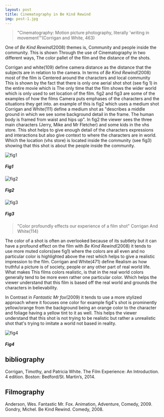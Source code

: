 ```yaml
---
layout: post
title: Cinematography in Be Kind Rewind
img: post-1.jpg
---
```

>"Cinematography: Motion picture photography, literally 'writing in movement'"(Corrigan and White, 463)


One of _Be Kind Rewind_(2008) themes is, Community and people inside the community. This is
shown Through the use of Cinematography in two different ways, The color pallet of the film and the distance of the shots.


Corrigan and white(109) define camera distance as the distance that the subjects are in relation
to the camera. In terms of _Be Kind Rewind_(2008) most of the film is Centered around the characters and local community This is shown by the fact that there is only one aerial shot shot (see fig 1) in the entire movie which is The only time that the film shows the wider world which is only used to set location of the film. fig2 and fig3 are some of the examples of how the films Camera puts emphases of the characters and the situations they get into. an example of this is fig2 which uses a medium shot Corrigan and White(111) define a medium shot as "describes a middle ground in which we see some background detail in the frame. The human body is framed from waist and hips up". In fig2 the viewer sees the three main characters (Jerry, Mike and Mr Fletcher) and some kids in the vhs store. This shot helps to give enough detail of the characters expressions and interactions but also give context to where the characters are in world. Which the location (vhs store) is located inside the community (see fig3) showing that this shot is about the people inside the community.


![fig1]({{site.baseurl}}/img/post1/fig1.PNG)
##### Fig1

![fig2]({{site.baseurl}}/img/post1/fig2.png)
##### Fig2

![fig3]({{site.baseurl}}/img/post1/fig3.jpg)
##### Fig3

>"Color profoundly effects our experience of a film shot" Corrigan And White(114)

The color of a shot is often an overlooked because of its subtlety but it can have a profound effect on the film with _Be Kind Rewind_(2008) it tends to use more muted colors(see fig1) where the colors are all even and no particular color is highlighted above the rest which helps to give a realistic impression to the film. Corrigan and White(471) define Realism as how truthful a picture is of society, people or any other part of real world life. What makes This films colors realistic, is that in the real world colors generally tend to be more even rather one particular color. Which helps the viewer understand that this film is based off the real world and grounds the characters in believability.

In Contrast in _Fantastic Mr fox_(2009) it tends to use a more stylized approach where it focuses one color for example fig4's shot is prominently yellow/orange from the background being an orange color to the character and foliage having a yellow tint to it as well. This helps the viewer understand that this shot is not trying to be realistic but rather a unrealistic shot that's trying to imitate a world not based in reality.

![fig4]({{site.baseurl}}/img/post1/fig4.jpg)
##### Fig4


## bibliography
Corrigan, Timothy, and Patricia White. The Film Experience: An Introduction. 4 edition. Boston: Bedford/St. Martin’s, 2014.

## Filmography
Anderson, Wes. Fantastic Mr. Fox. Animation, Adventure, Comedy, 2009.
Gondry, Michel. Be Kind Rewind. Comedy, 2008.
